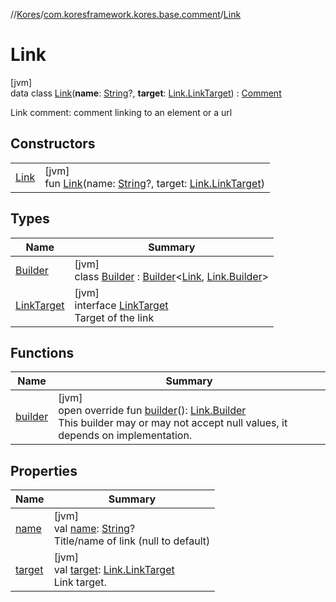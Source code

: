 //[Kores](../../../index.md)/[com.koresframework.kores.base.comment](../index.md)/[Link](index.md)

# Link

[jvm]\
data class [Link](index.md)(**name**: [String](https://kotlinlang.org/api/latest/jvm/stdlib/kotlin/-string/index.html)?, **target**: [Link.LinkTarget](-link-target/index.md)) : [Comment](../-comment/index.md)

Link comment: comment linking to an element or a url

## Constructors

| | |
|---|---|
| [Link](-link.md) | [jvm]<br>fun [Link](-link.md)(name: [String](https://kotlinlang.org/api/latest/jvm/stdlib/kotlin/-string/index.html)?, target: [Link.LinkTarget](-link-target/index.md)) |

## Types

| Name | Summary |
|---|---|
| [Builder](-builder/index.md) | [jvm]<br>class [Builder](-builder/index.md) : [Builder](../../com.koresframework.kores.builder/-builder/index.md)<[Link](index.md), [Link.Builder](-builder/index.md)> |
| [LinkTarget](-link-target/index.md) | [jvm]<br>interface [LinkTarget](-link-target/index.md)<br>Target of the link |

## Functions

| Name | Summary |
|---|---|
| [builder](builder.md) | [jvm]<br>open override fun [builder](builder.md)(): [Link.Builder](-builder/index.md)<br>This builder may or may not accept null values, it depends on implementation. |

## Properties

| Name | Summary |
|---|---|
| [name](name.md) | [jvm]<br>val [name](name.md): [String](https://kotlinlang.org/api/latest/jvm/stdlib/kotlin/-string/index.html)?<br>Title/name of link (null to default) |
| [target](target.md) | [jvm]<br>val [target](target.md): [Link.LinkTarget](-link-target/index.md)<br>Link target. |
